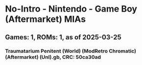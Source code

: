 # No-Intro - Nintendo - Game Boy (Aftermarket) MIAs
## Games: 1, ROMs: 1, as of 2025-03-25

### Traumatarium Penitent (World) (ModRetro Chromatic) (Aftermarket) (Unl).gb, CRC: 50ca30ad

